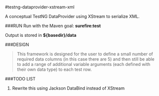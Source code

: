 #testng-dataprovider-xstream-xml

A conceptual TestNG DataProvider using XStream to serialize XML.

###RUN
Run with the Maven goal:  **surefire:test**

Output is stored in **${basedir}/data**

###DESIGN
>This framework is designed for the user to define 
>a small number of required data columns (in this 
>case there are 5) and then still be able to add a 
>range of additional variable arguments (each defined 
>with their own data type) to each test row.

###TODO LIST
1.  Rewrite this using Jackson DataBind instead of XStream

